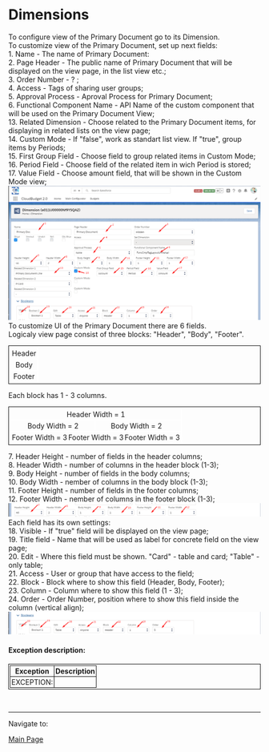 <html>
<body>

<head>
    <meta charset="UTF-8">
    <title>Budget App</title>
</head>

<style>
    .exNAme {
        color: red;
        font-weight: bold;
    }
    table, th, td {
  		border: 1px solid #111;
  		border-collapse: collapse;
  		padding: 2px;
	}
</style>
<script src="https://ajax.googleapis.com/ajax/libs/jquery/2.2.0/jquery.min.js"></script>
<h1>Dimensions</h1>
<div>
To configure view of the Primary Document go to its Dimension.<br/>
To customize view of the Primary Document, set up next fields:<br/>
1. Name - The name of Primary Document:<br/>
2. Page Header - The public name of Primary Document that will be displayed on the view page, in the list view etc.;<br/>
3. Order Number - ? ;<br/>
4. Access - Tags of sharing user groups;<br/>
5. Approval Process - Aproval Process for Primary Document;<br/>
6. Functional Component Name - API Name of the custom component that will be used on the Primary Document View;<br/>
13. Related Dimension - Choose related to the Primary Document items, for displaying in related lists on the view page;<br/>
14. Custom Mode - If "false", work as standart list view. If "true", group items by Periods;<br/>
15. First Group Field - Choose field to group related items in Custom Mode;<br/>
16. Period Field - Choose field of the related item in wich Period is stored;<br/>
17. Value Field - Choose amount field, that will be shown in the Custom Mode view;<br/>
<img src="images/Dim1.png" alt="Creating of the Primary Dimension">
<br/>
To customize UI of the Primary Document there are 6 fields.<br/>
Logicaly view page consist of three blocks: "Header", "Body", "Footer".<br/>
<table width="300px">
	<tbody>
		<tr style="border: 2px solid white;"><td align="center">Header</td></tr>
		<tr style="border: 2px solid white;"><td align="center">Body</td></tr>
		<tr style="border: 2px solid white;"><td align="center">Footer</td></tr>
	</tbody>
</table>
Each block has 1 - 3 columns.<br/>
<table border="1" width="400px">
	<tbody>
		<tr><td colspan="3" style="border: 2px solid white;" align="center">Header Width = 1</td></tr>
		<tr>
			<td colspan="3" style="border: 2px solid white;" align="center">
				<div style="display: flex;">
				<div style="width: 49%;border-right: 2px solid white;">Body Width = 2</div>
				<div style="width: 49%;">Body Width = 2</div>
				</div>
			</td>			
		</tr>
		<tr>
			<td style="border: 2px solid white;" align="center">
				<div style="display: flex;">
					<div style="width: 33%;border-right: 2px solid white;">Footer Width = 3</div>
					<div style="width: 33%;border-right: 2px solid white;">Footer Width = 3</div>
					<div style="width: 33%;">Footer Width = 3</div>
				</div>
			</td>
		</tr>
	</tbody>
</table>
7. Header Height - number of fields in the header columns;<br/>
8. Header Width - number of columns in the header block (1-3);<br/>
9. Body Height - number of fields in the body columns;<br/>
10. Body Width - nember of columns in the body block (1-3);<br/>
11. Footer Height - number of fields in the footer columns;<br/>
12. Footer Width - nember of columns in the footer block (1-3);<br/>
<img src="images/Dim2.png" alt="Creating of the Primary Dimension">
<br/>
Each field has its own settings:<br/>
18. Visible - If "true" field will be displayed on the view page;<br/>
19. Title field - Name that will be used as label for concrete field on the view page;<br/>
20. Edit - Where this field must be shown. "Card" - table and card; "Table" - only table;<br/>
21. Access - User or group that have access to the field;<br/>
22. Block - Block where to show this field (Header, Body, Footer);<br/>
23. Column - Column where to show this field (1 - 3);<br/>
24. Order - Order Number, position where to show this field inside the column (vertical align);<br/>
<img src="images/Dim3.png" alt="Creating of the Primary Dimension">

<br/>
<h4>Exception description:</h4>
<table style="width: 100%">
	<tr>
		<th>Exception</th>
		<th>Description</th>
	</tr>
	<tr>
		<td><span class="exName">EXCEPTION: </span></td>
		<td> </td>
	</tr>
</table>

<br/>
<hr/>
<div>
    Navigate to:
   <p></p><p><a href="https://cloudbudgetinc.github.io/Docs/CBCore">Main Page</a></p><p></p>
</div>

<button onclick="topFunction()" id="myBtn" title="Go to top">Top</button>

<script>
var mybutton = document.getElementById("myBtn");
window.onscroll = function() {scrollFunction()};
function scrollFunction() {
    mybutton.style.display = document.body.scrollTop > 20 || document.documentElement.scrollTop > 20 ? "block" : "none";
}
function topFunction() {
  document.body.scrollTop = 0;
  document.documentElement.scrollTop = 0;
}
</script>

<style>
#myBtn {
  display: none;
  position: fixed;
  bottom: 20px;
  right: 30px;
  z-index: 99;
  font-size: 18px;
  border: 1px solid #b5e853;
  outline: none;
  background-color: #171717;
  color: #b5e853;
  cursor: pointer;
  padding: 15px;
  border-radius: 4px;
}

#myBtn:hover {
  background-color: #181818;
}
</style>

</body>
</html>
